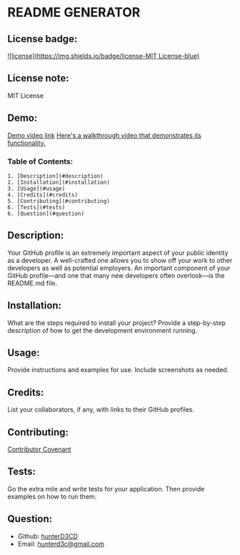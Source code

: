 # README GENERATOR

  ## License badge:
  [![license](https://img.shields.io/badge/license-MIT License-blue)](https://shields.io)
  ## License note:
  MIT License

  ## Demo:
  [Demo video link](https://drive.google.com/file/d/1MtoK5FBLl3-TtHBgO6tgibzepQIthB59/view)
  [Here's a walkthrough video that demonstrates its functionality.](./demo.gif)

  ### Table of Contents:
    1. [Description](#description)
    2. [Installation](#installation)
    3. [Usage](#usage)
    4. [Credits](#credits)
    5. [Contributing](#contributing)
    6. [Tests](#tests)
    6. [Question](#question)
    
  ## Description: 
  Your GitHub profile is an extremely important aspect of your public identity as a developer. A well-crafted one allows you to show off your work to other developers as well as potential employers. An important component of your GitHub profile—and one that many new developers often overlook—is the README.md file.

  ## Installation: 
  What are the steps required to install your project? Provide a step-by-step description of how to get the development environment running.

  ## Usage: 
  Provide instructions and examples for use. Include screenshots as needed.

  ## Credits:
  List your collaborators, if any, with links to their GitHub profiles.

  ## Contributing: 
  [Contributor Covenant](https://www.contributor-covenant.org/)

  ## Tests:
  Go the extra mile and write tests for your application. Then provide examples on how to run them.

  ## Question: 
  * Github: [hunterD3CD](https://github.com/hunterD3CD)
  * Email: hunterd3c@gmail.com 
